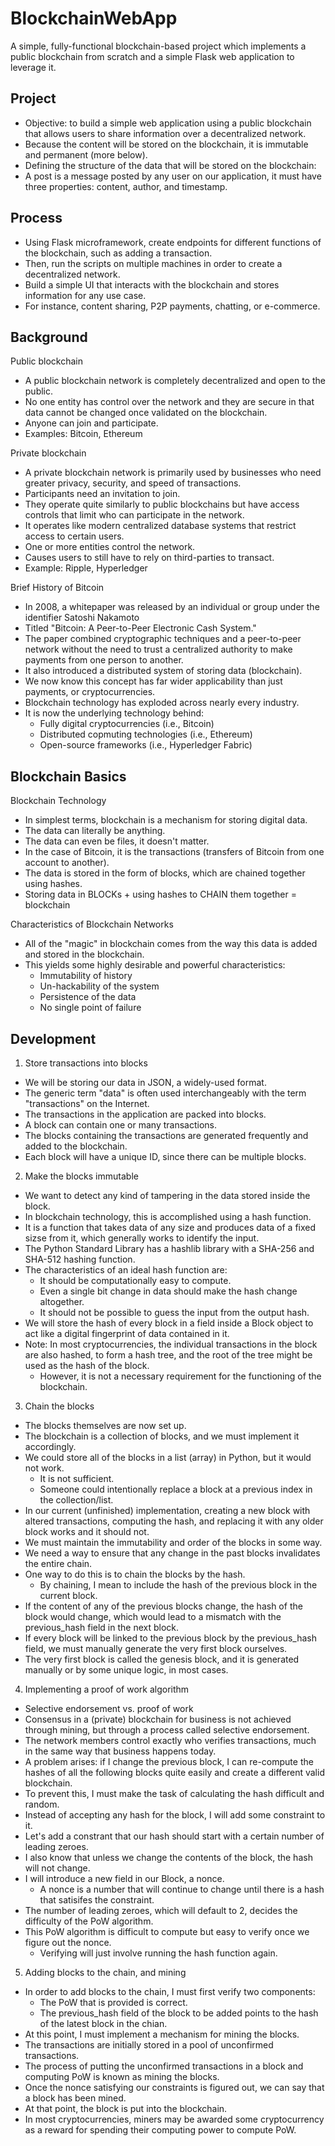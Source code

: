 BlockchainWebApp
===================
A simple, fully-functional blockchain-based project which implements a public blockchain from scratch and a simple Flask web application to leverage it.

Project
-------
- Objective: to build a simple web application using a public blockchain that allows users to share information over a decentralized network.
- Because the content will be stored on the blockchain, it is immutable and permanent (more below).
- Defining the structure of the data that will be stored on the blockchain:
- A post is a message posted by any user on our application, it must have three properties: content, author, and timestamp.

Process
-------
- Using Flask microframework, create endpoints for different functions of the blockchain, such as adding a transaction.
- Then, run the scripts on multiple machines in order to create a decentralized network.
- Build a simple UI that interacts with the blockchain and stores information for any use case.
- For instance, content sharing, P2P payments, chatting, or e-commerce.

Background
----------
Public blockchain
- A public blockchain network is completely decentralized and open to the public.
- No one entity has control over the network and they are secure in that data cannot be changed once validated on the blockchain.
- Anyone can join and participate.
- Examples: Bitcoin, Ethereum

Private blockchain
- A private blockchain network is primarily used by businesses who need greater privacy, security, and speed of transactions.
- Participants need an invitation to join.
- They operate quite similarly to public blockchains but have access controls that limit who can participate in the network.
- It operates like modern centralized database systems that restrict access to certain users.
- One or more entities control the network.
- Causes users to still have to rely on third-parties to transact.
- Example: Ripple, Hyperledger

Brief History of Bitcoin
- In 2008, a whitepaper was released by an individual or group under the identifier Satoshi Nakamoto
- Titled "Bitcoin: A Peer-to-Peer Electronic Cash System."
- The paper combined cryptographic techniques and a peer-to-peer network without the need to trust a centralized authority to make payments from one person to another.
- It also introduced a distributed system of storing data (blockchain).
- We now know this concept has far wider applicability than just payments, or cryptocurrencies.
- Blockchain technology has exploded across nearly every industry.
- It is now the underlying technology behind:
  - Fully digital cryptocurrencies (i.e., Bitcoin)
  - Distributed copmuting technologies (i.e., Ethereum)
  - Open-source frameworks (i.e., Hyperledger Fabric)

Blockchain Basics
-----------------
Blockchain Technology
- In simplest terms, blockchain is a mechanism for storing digital data.
- The data can literally be anything.
- The data can even be files, it doesn't matter.
- In the case of Bitcoin, it is the transactions (transfers of Bitcoin from one account to another).
- The data is stored in the form of blocks, which are chained together using hashes.
- Storing data in BLOCKs + using hashes to CHAIN them together = blockchain

Characteristics of Blockchain Networks
- All of the "magic" in blockchain comes from the way this data is added and stored in the blockchain.
- This yields some highly desirable and powerful characteristics:
  - Immutability of history
  - Un-hackability of the system
  - Persistence of the data
  - No single point of failure

Development
-----------
1. Store transactions into blocks
- We will be storing our data in JSON, a widely-used format.
- The generic term "data" is often used interchangeably with the term "transactions" on the Internet.
- The transactions in the application are packed into blocks.
- A block can contain one or many transactions.
- The blocks containing the transactions are generated frequently and added to the blockchain.
- Each block will have a unique ID, since there can be multiple blocks.

2. Make the blocks immutable
- We want to detect any kind of tampering in the data stored inside the block.
- In blockchain technology, this is accomplished using a hash function.
- It is a function that takes data of any size and produces data of a fixed sizse from it, which generally works to identify the input.
- The Python Standard Library has a hashlib library with a SHA-256 and SHA-512 hashing function.
- The characteristics of an ideal hash function are:
  - It should be computationally easy to compute.
  - Even a single bit change in data should make the hash change altogether.
  - It should not be possible to guess the input from the output hash.
- We will store the hash of every block in a field inside a Block object to act like a digital fingerprint of data contained in it.
- Note: In most cryptocurrencies, the individual transactions in the block are also hashed, to form a hash tree, and the root of the tree might be used as the hash of the block.
  - However, it is not a necessary requirement for the functioning of the blockchain.

3. Chain the blocks
- The blocks themselves are now set up.
- The blockchain is a collection of blocks, and we must implement it accordingly.
- We could store all of the blocks in a list (array) in Python, but it would not work.
  - It is not sufficient.
  - Someone could intentionally replace a block at a previous index in the collection/list.
- In our current (unfinished) implementation, creating a new block with altered transactions, computing the hash, and replacing it with any older block works and it should not.
- We must maintain the immutability and order of the blocks in some way.
- We need a way to ensure that any change in the past blocks invalidates the entire chain.
- One way to do this is to chain the blocks by the hash.
  - By chaining, I mean to include the hash of the previous block in the current block.
- If the content of any of the previous blocks change, the hash of the block would change, which would lead to a mismatch with the previous_hash field in the next block.
- If every block will be linked to the previous block by the previous_hash field, we must manually generate the very first block ourselves.
- The very first block is called the genesis block, and it is generated manually or by some unique logic, in most cases.

4. Implementing a proof of work algorithm
- Selective endorsement vs. proof of work
- Consensus in a (private) blockchain for business is not achieved through mining, but through a process called selective endorsement.
- The network members control exactly who verifies transactions, much in the same way that business happens today.
- A problem arises: if I change the previous block, I can re-compute the hashes of all the following blocks quite easily and create a different valid blockchain.
- To prevent this, I must make the task of calculating the hash difficult and random.
- Instead of accepting any hash for the block, I will add some constraint to it.
- Let's add a constrant that our hash should start with a certain number of leading zeroes.
- I also know that unless we change the contents of the block, the hash will not change.
- I will introduce a new field in our Block, a nonce.
  - A nonce is a number that will continue to change until there is a hash that satisifes the constraint.
- The number of leading zeroes, which will default to 2, decides the difficulty of the PoW algorithm.
- This PoW algorithm is difficult to compute but easy to verify once we figure out the nonce.
  - Verifying will just involve running the hash function again.

5. Adding blocks to the chain, and mining
- In order to add blocks to the chain, I must first verify two components:
  - The PoW that is provided is correct.
  - The previous_hash field of the block to be added points to the hash of the latest block in the chian.
- At this point, I must implement a mechanism for mining the blocks.
- The transactions are initially stored in a pool of unconfirmed transactions.
- The process of putting the unconfirmed transactions in a block and computing PoW is known as mining the blocks.
- Once the nonce satisfying our constraints is figured out, we can say that a block has been mined.
- At that point, the block is put into the blockchain.
- In most cryptocurrencies, miners may be awarded some cryptocurrency as a reward for spending their computing power to compute PoW.
